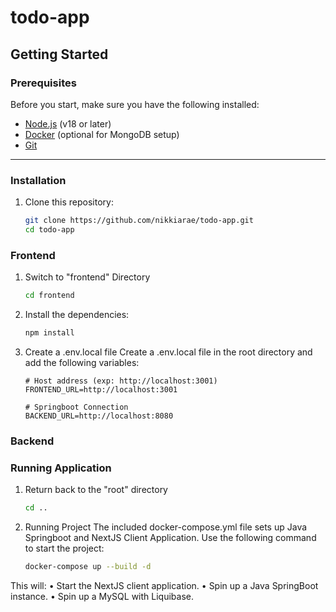 # todo-app

## Getting Started

### Prerequisites

Before you start, make sure you have the following installed:

- [Node.js](https://nodejs.org/) (v18 or later)
- [Docker](https://www.docker.com/) (optional for MongoDB setup)
- [Git](https://git-scm.com/)

---

### Installation

1. Clone this repository:

   ```bash
   git clone https://github.com/nikkiarae/todo-app.git
   cd todo-app
   ```

### Frontend 

1. Switch to "frontend" Directory

   ```bash
   cd frontend
   ```

2. Install the dependencies:

   ```bash
   npm install

   ```

3. Create a .env.local file
   Create a .env.local file in the root directory and add the following variables:

   ```env
   # Host address (exp: http://localhost:3001)
   FRONTEND_URL=http://localhost:3001

   # Springboot Connection 
   BACKEND_URL=http://localhost:8080

   ```

### Backend 

### Running Application

1. Return back to the "root" directory

   ```bash
   cd ..
   ```

2. Running Project
   The included docker-compose.yml file sets up Java Springboot and NextJS Client Application. Use the following command to start the project:

   ```bash
   docker-compose up --build -d

   ```

This will:
   • Start the NextJS client application.
   • Spin up a Java SpringBoot instance.
   • Spin up a MySQL with Liquibase.